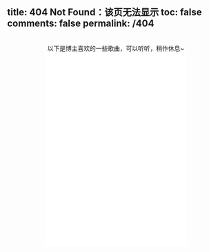 title: 404 Not Found：该页无法显示
toc: false
comments: false
permalink: /404
---


<div style="text-align: center"><br>以下是博主喜欢的一些歌曲，可以听听，稍作休息~<br>
<iframe frameborder="no" border="0" marginwidth="0" marginheight="0" width=330 height=450 src="//music.163.com/outchain/player?type=0&id=162504945&auto=1&height=430"></iframe>
<br></div>
